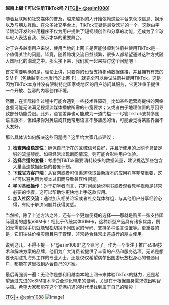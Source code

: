 **越南上網卡可以注册TikTok吗？[[TG💪+ @esim1088](https://t.me/s/esim1088)]**

随着互联网和社交媒体的普及，越来越多的人开始依赖这些平台来获取信息、娱乐以及与朋友互动。在众多社交平台上，TikTok无疑是最受欢迎的一个。这款由字节跳动开发的应用程序不仅为用户提供了短视频创作和分享的功能，还成为了全球年轻人表达自我、展示才华的重要舞台。

对于许多越南用户来说，使用当地的上网卡是否能够顺利注册并使用TikTok是一个值得关注的问题。毕竟，随着跨境交流日益频繁，很多人都希望通过这种方式融入国际化的潮流之中。那么接下来，我们就一起来探讨这个问题吧！

首先需要明确的是，理论上讲，只要你的设备支持移动数据连接，并且拥有有效的SIM卡（包括越南本地发行的上网卡），就完全可以尝试注册并使用TikTok。这是因为TikTok本身并没有限制特定国家或地区的用户访问其服务，它更注重于提供一个开放、包容的内容创作环境。

然而，在实际操作过程中可能会遇到一些技术性障碍。比如某些运营商提供的网络套餐可能无法满足视频流媒体播放所需的带宽要求；又或者由于地理位置的原因导致部分功能受限。此外，语言差异也可能成为一道门槛——尽管TikTok支持多国语言版本，但如果你对英语或其他常用语言不够熟悉的话，可能会觉得某些界面不太友好。

那么具体该如何解决这些问题呢？这里给大家几点建议：

1. **检查网络稳定性**：确保自己所在的区域信号良好，并且所使用的上网卡具备足够的流量额度。如果经常出现断网情况，则可能会影响用户体验。
2. **选择合适的套餐**：考虑到TikTok需要消耗较多的数据流量，建议挑选那些包含大量高速数据配额的套餐计划。
3. **下载官方客户端**：从官网或者可信渠道获取最新版本的应用程序非常重要，这样可以避免因为版本过旧而导致兼容性问题。
4. **学习基础操作**：对于初学者而言，花时间阅读说明书或者观看教学视频是非常必要的步骤。这可以帮助你更快地上手这款应用。
5. **加入社区交流**：通过加入相关论坛或者社交媒体群组，与其他用户分享经验心得，有助于解决问题并获得灵感。

当然啦，除了上述方法之外，还有一个更加便捷的选择——那就是购买一张支持国际漫游的虚拟eSIM卡！相比于传统实体SIM卡，这种新型产品具有诸多优势，例如无需更换手机就能轻松切换不同国家的号码、支持多种语言设置等。更重要的是，它们往往价格实惠且易于管理，非常适合经常出差旅行的朋友使用。

说到这儿，不得不提一下“@esim1088”这个账号了。作为一个专注于推广eSIM技术和解决方案的品牌，他们为广大消费者提供了丰富的产品和服务选项。无论是想要长期驻扎海外工作的专业人士，还是仅仅希望偶尔出国游玩放松身心的普通用户，都能在这里找到适合自己的方案。

最后再强调一遍：无论你是想利用越南本地上网卡来体验TikTok的魅力，还是希望通过先进的eSIM技术享受全球化带来的便利，关键在于根据自身需求做出明智决策。希望大家都能在这个充满机遇的时代里找到属于自己的精彩！

[[TG💪+ @esim1088](https://t.me/s/esim1088) ![Image](https://i.postimg.cc/4NQfJmqS/Snipaste-2025-05-13-00-14-12.png)]